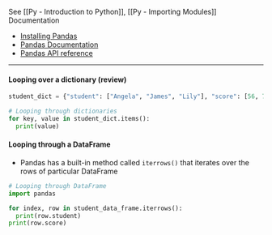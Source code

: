 See [[Py - Introduction to Python]], [[Py - Importing Modules]]
Documentation
* [Installing Pandas](https://pandas.pydata.org/docs/getting_started/install.html)
* [Pandas Documentation](https://pandas.pydata.org/docs/)
* [Pandas API reference](https://pandas.pydata.org/docs/reference/index.html)

---
#### Looping over a dictionary (review)
```python
student_dict = {"student": ["Angela", "James", "Lily"], "score": [56, 76, 98]}

# Looping through dictionaries
for key, value in student_dict.items():
  print(value)
```

#### Looping through a DataFrame
* Pandas has a built-in method called `iterrows()` that iterates over the rows of particular DataFrame
```Python
# Looping through DataFrame
import pandas

for index, row in student_data_frame.iterrows():
  print(row.student)
print(row.score)
```